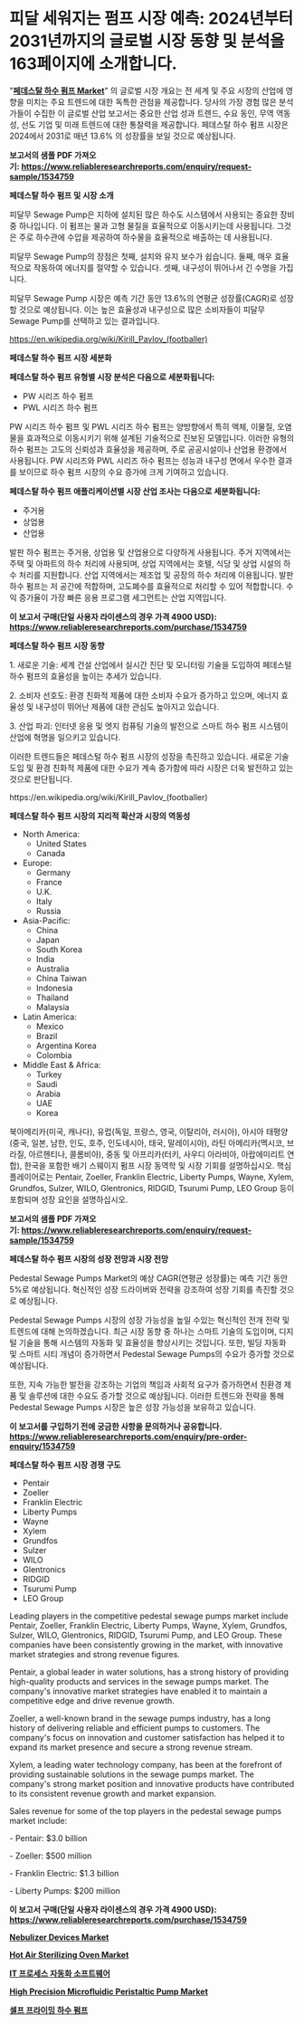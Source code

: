 <p><h1>피달 세워지는 펌프 시장 예측: 2024년부터 2031년까지의 글로벌 시장 동향 및 분석을 163페이지에 소개합니다.</h1></p><p>"<strong><a href="https://www.reliableresearchreports.com/pedestal-sewage-pumps-r1534759">페데스탈 하수 펌프 Market</a></strong>" 의 글로벌 시장 개요는 전 세계 및 주요 시장의 산업에 영향을 미치는 주요 트렌드에 대한 독특한 관점을 제공합니다. 당사의 가장 경험 많은 분석가들이 수집한 이 글로벌 산업 보고서는 중요한 산업 성과 트렌드, 수요 동인, 무역 역동성, 선도 기업 및 미래 트렌드에 대한 통찰력을 제공합니다. 페데스탈 하수 펌프 시장은 2024에서 2031로 매년 13.6% 의 성장률을 보일 것으로 예상됩니다.</p>
<p><strong>보고서의 샘플 PDF 가져오기:&nbsp;<a href="https://www.reliableresearchreports.com/enquiry/request-sample/1534759">https://www.reliableresearchreports.com/enquiry/request-sample/1534759</a></strong></p>
<p><strong>페데스탈 하수 펌프 및 시장 소개</strong></p>
<p><p>피달무 Sewage Pump은 지하에 설치된 많은 하수도 시스템에서 사용되는 중요한 장비 중 하나입니다. 이 펌프는 물과 고형 물질을 효율적으로 이동시키는데 사용됩니다. 그것은 주로 하수관에 수압을 제공하여 하수물을 효율적으로 배출하는 데 사용됩니다.</p><p>피달무 Sewage Pump의 장점은 첫째, 설치와 유지 보수가 쉽습니다. 둘째, 매우 효율적으로 작동하여 에너지를 절약할 수 있습니다. 셋째, 내구성이 뛰어나서 긴 수명을 가집니다.</p><p>피달무 Sewage Pump 시장은 예측 기간 동안 13.6%의 연평균 성장률(CAGR)로 성장할 것으로 예상됩니다. 이는 높은 효율성과 내구성으로 많은 소비자들이 피달무 Sewage Pump를 선택하고 있는 결과입니다.</p></p>
<p><a href="https://en.wikipedia.org/wiki/Kirill_Pavlov_(footballer)">https://en.wikipedia.org/wiki/Kirill_Pavlov_(footballer)</a></p>
<p><strong>페데스탈 하수 펌프 시장 세분화</strong></p>
<p><strong>페데스탈 하수 펌프 유형별 시장 분석은 다음으로 세분화됩니다:</strong></p>
<p><ul><li>PW 시리즈 하수 펌프</li><li>PWL 시리즈 하수 펌프</li></ul></p>
<p><p>PW 시리즈 하수 펌프 및 PWL 시리즈 하수 펌프는 양방향에서 특히 액체, 이물질, 오염물을 효과적으로 이동시키기 위해 설계된 기술적으로 진보된 모델입니다. 이러한 유형의 하수 펌프는 고도의 신뢰성과 효율성을 제공하며, 주로 공공시설이나 산업용 환경에서 사용됩니다. PW 시리즈와 PWL 시리즈 하수 펌프는 성능과 내구성 면에서 우수한 결과를 보이므로 하수 펌프 시장의 수요 증가에 크게 기여하고 있습니다.</p></p>
<p><strong>페데스탈 하수 펌프 애플리케이션별 시장 산업 조사는 다음으로 세분화됩니다:</strong></p>
<p><ul><li>주거용</li><li>상업용</li><li>산업용</li></ul></p>
<p><p>발판 하수 펌프는 주거용, 상업용 및 산업용으로 다양하게 사용됩니다. 주거 지역에서는 주택 및 아파트의 하수 처리에 사용되며, 상업 지역에서는 호텔, 식당 및 상업 시설의 하수 처리를 지원합니다. 산업 지역에서는 제조업 및 공장의 하수 처리에 이용됩니다. 발판 하수 펌프는 저 공간에 적합하며, 고도폐수를 효율적으로 처리할 수 있어 적합합니다. 수익 증가율이 가장 빠른 응용 프로그램 세그먼트는 산업 지역입니다.</p></p>
<p><strong>이 보고서 구매(단일 사용자 라이센스의 경우 가격 4900 USD): <a href="https://www.reliableresearchreports.com/purchase/1534759">https://www.reliableresearchreports.com/purchase/1534759</a></strong></p>
<p><strong>페데스탈 하수 펌프 시장 동향</strong></p>
<p><p>1. 새로운 기술: 세계 건설 산업에서 실시간 진단 및 모니터링 기술을 도입하여 페데스털 하수 펌프의 효율성을 높이는 추세가 있습니다.</p><p>2. 소비자 선호도: 환경 친화적 제품에 대한 소비자 수요가 증가하고 있으며, 에너지 효율성 및 내구성이 뛰어난 제품에 대한 관심도 높아지고 있습니다.</p><p>3. 산업 파괴: 인터넷 응용 및 엣지 컴퓨팅 기술의 발전으로 스마트 하수 펌프 시스템이 산업에 혁명을 일으키고 있습니다.</p><p>이러한 트렌드들은 페데스털 하수 펌프 시장의 성장을 촉진하고 있습니다. 새로운 기술 도입 및 환경 친화적 제품에 대한 수요가 계속 증가함에 따라 시장은 더욱 발전하고 있는 것으로 판단됩니다.</p></p>
<p>https://en.wikipedia.org/wiki/Kirill_Pavlov_(footballer)</p>
<p><strong>페데스탈 하수 펌프 시장의 지리적 확산과 시장의 역동성</strong></p>
<p><ul>
    <li>
        North America:
        <ul>
            <li>United States</li>
            <li>Canada</li>
        </ul>
    </li>
    <li>
        Europe:
        <ul>
            <li>Germany</li>
            <li>France</li>
            <li>U.K.</li>
            <li>Italy</li>
            <li>Russia</li>
        </ul>
    </li>
    <li>
        Asia-Pacific:
        <ul>
            <li>China</li>
            <li>Japan</li>
            <li>South Korea</li>
            <li>India</li>
            <li>Australia</li>
            <li>China Taiwan</li>
            <li>Indonesia</li>
            <li>Thailand</li>
            <li>Malaysia</li>
        </ul>
    </li>
    <li>
        Latin America:
        <ul>
            <li>Mexico</li>
            <li>Brazil</li>
            <li>Argentina Korea</li>
            <li>Colombia</li>
        </ul>
    </li>
    <li>
        Middle East & Africa:
        <ul>
            <li>Turkey</li>
            <li>Saudi</li>
            <li>Arabia</li>
            <li>UAE</li>
            <li>Korea</li>
        </ul>
    </li>
    </ul></p>
<p><p>북아메리카(미국, 캐나다), 유럽(독일, 프랑스, 영국, 이탈리아, 러시아), 아시아 태평양(중국, 일본, 남한, 인도, 호주, 인도네시아, 태국, 말레이시아), 라틴 아메리카(멕시코, 브라질, 아르헨티나, 콜롬비아), 중동 및 아프리카(터키, 사우디 아라비아, 아랍에미리트 연합), 한국을 포함한 배기 스웨이지 펌프 시장 동역학 및 시장 기회를 설명하십시오. 핵심 플레이어로는 Pentair, Zoeller, Franklin Electric, Liberty Pumps, Wayne, Xylem, Grundfos, Sulzer, WILO, Glentronics, RIDGID, Tsurumi Pump, LEO Group 등이 포함되며 성장 요인을 설명하십시오.</p></p>
<p><strong>보고서의 샘플 PDF 가져오기:&nbsp;<a href="https://www.reliableresearchreports.com/enquiry/request-sample/1534759">https://www.reliableresearchreports.com/enquiry/request-sample/1534759</a></strong></p>
<p><strong>페데스탈 하수 펌프 시장의 성장 전망과 시장 전망</strong></p>
<p><p>Pedestal Sewage Pumps Market의 예상 CAGR(연평균 성장률)는 예측 기간 동안 5%로 예상됩니다. 혁신적인 성장 드라이버와 전략을 강조하여 성장 기회를 촉진할 것으로 예상됩니다. </p><p>Pedestal Sewage Pumps 시장의 성장 가능성을 높일 수있는 혁신적인 전개 전략 및 트렌드에 대해 논의하겠습니다. 최근 시장 동향 중 하나는 스마트 기술의 도입이며, 디지털 기술을 통해 시스템의 자동화 및 효율성을 향상시키는 것입니다. 또한, 빌딩 자동화 및 스마트 시티 개념이 증가하면서 Pedestal Sewage Pumps의 수요가 증가할 것으로 예상됩니다.</p><p>또한, 지속 가능한 발전을 강조하는 기업의 책임과 사회적 요구가 증가하면서 친환경 제품 및 솔루션에 대한 수요도 증가할 것으로 예상됩니다. 이러한 트렌드와 전략을 통해 Pedestal Sewage Pumps 시장은 높은 성장 가능성을 보유하고 있습니다.</p></p>
<p><strong>이 보고서를 구입하기 전에 궁금한 사항을 문의하거나 공유합니다. <a href="https://www.reliableresearchreports.com/enquiry/pre-order-enquiry/1534759">https://www.reliableresearchreports.com/enquiry/pre-order-enquiry/1534759</a></strong></p>
<p><strong>페데스탈 하수 펌프 시장 경쟁 구도</strong></p>
<p><ul><li>Pentair</li><li>Zoeller</li><li>Franklin Electric</li><li>Liberty Pumps</li><li>Wayne</li><li>Xylem</li><li>Grundfos</li><li>Sulzer</li><li>WILO</li><li>Glentronics</li><li>RIDGID</li><li>Tsurumi Pump</li><li>LEO Group</li></ul></p>
<p><p>Leading players in the competitive pedestal sewage pumps market include Pentair, Zoeller, Franklin Electric, Liberty Pumps, Wayne, Xylem, Grundfos, Sulzer, WILO, Glentronics, RIDGID, Tsurumi Pump, and LEO Group. These companies have been consistently growing in the market, with innovative market strategies and strong revenue figures.</p><p>Pentair, a global leader in water solutions, has a strong history of providing high-quality products and services in the sewage pumps market. The company's innovative market strategies have enabled it to maintain a competitive edge and drive revenue growth. </p><p>Zoeller, a well-known brand in the sewage pumps industry, has a long history of delivering reliable and efficient pumps to customers. The company's focus on innovation and customer satisfaction has helped it to expand its market presence and secure a strong revenue stream.</p><p>Xylem, a leading water technology company, has been at the forefront of providing sustainable solutions in the sewage pumps market. The company's strong market position and innovative products have contributed to its consistent revenue growth and market expansion.</p><p>Sales revenue for some of the top players in the pedestal sewage pumps market include:</p><p>- Pentair: $3.0 billion</p><p>- Zoeller: $500 million</p><p>- Franklin Electric: $1.3 billion</p><p>- Liberty Pumps: $200 million</p></p>
<p><strong>이 보고서 구매(단일 사용자 라이센스의 경우 가격 4900 USD): <a href="https://www.reliableresearchreports.com/purchase/1534759">https://www.reliableresearchreports.com/purchase/1534759</a></strong></p>
<p><strong><p><a href="https://www.linkedin.com/pulse/nebulizer-devices-market-report-product-type-pneumatic-nebulizerultrasonic-1kttc?trackingId=W4WMEdLHQA2cXig%2BPhAnNA%3D%3D">Nebulizer Devices Market</a></p><p><a href="https://medium.com/@samantha.welch56767/hot-air-sterilizing-oven-industry-analysis-report-its-market-size-growing-with-a-cagr-of-12-2-101e5a77c934">Hot Air Sterilizing Oven Market</a></p><p><a href="https://medium.com/@czbtzkwc9/%EA%B8%80%EB%A1%9C%EB%B2%8C-it-%ED%94%84%EB%A1%9C%EC%84%B8%EC%8A%A4-%EC%9E%90%EB%8F%99%ED%99%94-%EC%86%8C%ED%94%84%ED%8A%B8%EC%9B%A8%EC%96%B4-%EC%8B%9C%EC%9E%A5-%EA%B7%9C%EB%AA%A8-%EB%B0%8F-%EC%A0%90%EC%9C%A0%EC%9C%A8-%EB%B6%84%EC%84%9D-%EC%A0%9C%ED%92%88-%EC%9C%A0%ED%98%95%EB%B3%84-%EC%9D%91%EC%9A%A9-%EB%B6%84%EC%95%BC%EB%B3%84-%EC%A7%80%EC%97%AD%EB%B3%84-%EC%98%88%EC%B8%A1-2024-2031-6111a896e5c5">IT 프로세스 자동화 소프트웨어</a></p><p><a href="https://medium.com/@karleeprice2004/global-high-precision-microfluidic-peristaltic-pump-market-trends-insights-into-growth-d329e2d0764c">High Precision Microfluidic Peristaltic Pump Market</a></p><p><a href="https://github.com/sougarounis/Market-Research-Report-List-5/blob/main/763806594862.md">셀프 프라이밍 하수 펌프</a></p></strong></p>
<p></p>